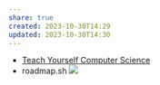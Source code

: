 ```yaml
---
share: true
created: 2023-10-30T14:29
updated: 2023-10-30T14:30
---
```

- [Teach Yourself Computer Science](https://teachyourselfcs.com/)
- roadmap.sh
![](https://youtu.be/i4MneyaJPG4)
